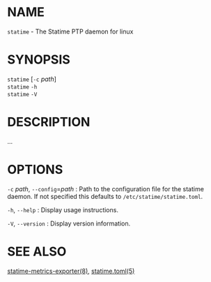 <!-- ---
title: STATIME(8) statime 0.2.2 | statime
--- -->

# NAME

`statime` - The Statime PTP daemon for linux

# SYNOPSIS
`statime` [`-c` *path*] \
`statime` `-h` \
`statime` `-V`

# DESCRIPTION

...

# OPTIONS
`-c` *path*, `--config`=*path*
:   Path to the configuration file for the statime daemon. If not specified this
    defaults to `/etc/statime/statime.toml`.

`-h`, `--help`
:   Display usage instructions.

`-V`, `--version`
:   Display version information.

# SEE ALSO

[statime-metrics-exporter(8)](statime-metrics-exporter.8.md), [statime.toml(5)](statime.toml.5.md)
